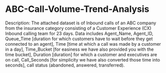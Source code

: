 # ABC-Call-Volume-Trend-Analysis
Description:
The attached dataset is of Inbound calls of an ABC company from the insurance category consisting of a Customer Experience (CX) Inbound calling team for 23 days. Data includes Agent_Name, Agent_ID, Queue_Time [duration for which customers have to wait before they get connected to an agent], Time [time at which a call was made by a customer in a day], Time_Bucket [for easiness we have also provided you with the time bucket], Duration [duration] for which a customer and executives are on call, Call_Seconds [for simplicity we have also converted those time into seconds], call status (abandoned, answered, transferred).
